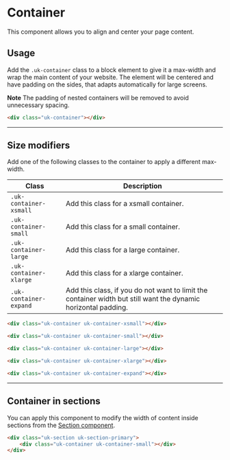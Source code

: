 # Container

<p class="uk-text-lead">This component allows you to align and center your page content.</p>

## Usage

Add the `.uk-container` class to a block element to give it a max-width and wrap the main content of your website. The element will be centered and have padding on the sides, that adapts automatically for large screens.

**Note** The padding of nested containers will be removed to avoid unnecessary spacing.

```html
<div class="uk-container"></div>
```

***

## Size modifiers

Add one of the following classes to the container to apply a different max-width.

| Class                  | Description                                                                                                    |
| ---------------------- | -------------------------------------------------------------------------------------------------------------- |
| `.uk-container-xsmall` | Add this class for a xsmall container.                                                                         |
| `.uk-container-small`  | Add this class for a small container.                                                                          |
| `.uk-container-large`  | Add this class for a large container.                                                                          |
| `.uk-container-xlarge` | Add this class for a xlarge container.                                                                         |
| `.uk-container-expand` | Add this class, if you do not want to limit the container width but still want the dynamic horizontal padding. |

```html
<div class="uk-container uk-container-xsmall"></div>

<div class="uk-container uk-container-small"></div>

<div class="uk-container uk-container-large"></div>

<div class="uk-container uk-container-xlarge"></div>

<div class="uk-container uk-container-expand"></div>
```

***

## Container in sections

You can apply this component to modify the width of content inside sections from the [Section component](section.md).

```html
<div class="uk-section uk-section-primary">
    <div class="uk-container uk-container-small"></div>
</div>
```
